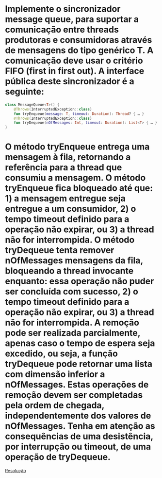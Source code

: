 # Implemente o sincronizador message queue, para suportar a comunicação entre threads produtoras e consumidoras através de mensagens do tipo genérico T. A comunicação deve usar o critério FIFO (first in first out). A interface pública deste sincronizador é a seguinte:

```kotlin
class MessageQueue<T>() {
    @Throws(InterruptedException::class)
    fun tryEnqueue(message: T, timeout: Duration): Thread? { … }
    @Throws(InterruptedException::class)
    fun tryDequeue(nOfMessages: Int, timeout: Duration): List<T> { … }
}
```

# O método tryEnqueue entrega uma mensagem à fila, retornando a referência para a thread que consumiu a mensagem. O método tryEnqueue fica bloqueado até que: 1) a mensagem entregue seja entregue a um consumidor, 2) o tempo timeout definido para a operação não expirar, ou 3) a thread não for interrompida. O método tryDequeue tenta remover nOfMessages mensagens da fila, bloqueando a thread invocante enquanto: essa operação não puder ser concluída com sucesso, 2) o tempo timeout definido para a operação não  expirar, ou 3) a thread não for interrompida. A remoção pode ser realizada parcialmente, apenas caso o tempo de espera seja excedido, ou seja, a função tryDequeue pode retornar uma lista com dimensão inferior a nOfMessages. Estas operações de remoção devem ser completadas pela ordem de chegada, independentemente dos valores de nOfMessages. Tenha em atenção as consequências de uma desistência, por interrupção ou timeout, de uma operação de tryDequeue.

[Resolução](../src/main/kotlin/MessageQueue.kt)
